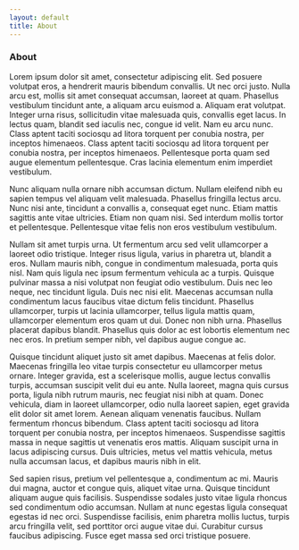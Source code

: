 ```yaml
---
layout: default
title: About
---
```


### About

Lorem ipsum dolor sit amet, consectetur adipiscing elit. Sed posuere volutpat eros, a hendrerit mauris bibendum convallis. Ut nec orci justo. Nulla arcu est, mollis sit amet consequat accumsan, laoreet at quam. Phasellus vestibulum tincidunt ante, a aliquam arcu euismod a. Aliquam erat volutpat. Integer urna risus, sollicitudin vitae malesuada quis, convallis eget lacus. In lectus quam, blandit sed iaculis nec, congue id velit. Nam eu arcu nunc. Class aptent taciti sociosqu ad litora torquent per conubia nostra, per inceptos himenaeos. Class aptent taciti sociosqu ad litora torquent per conubia nostra, per inceptos himenaeos. Pellentesque porta quam sed augue elementum pellentesque. Cras lacinia elementum enim imperdiet vestibulum.

Nunc aliquam nulla ornare nibh accumsan dictum. Nullam eleifend nibh eu sapien tempus vel aliquam velit malesuada. Phasellus fringilla lectus arcu. Nunc nisi ante, tincidunt a convallis a, consequat eget nunc. Etiam mattis sagittis ante vitae ultricies. Etiam non quam nisi. Sed interdum mollis tortor et pellentesque. Pellentesque vitae felis non eros vestibulum vestibulum.

Nullam sit amet turpis urna. Ut fermentum arcu sed velit ullamcorper a laoreet odio tristique. Integer risus ligula, varius in pharetra ut, blandit a eros. Nullam mauris nibh, congue in condimentum malesuada, porta quis nisl. Nam quis ligula nec ipsum fermentum vehicula ac a turpis. Quisque pulvinar massa a nisi volutpat non feugiat odio vestibulum. Duis nec leo neque, nec tincidunt ligula. Duis nec nisi elit. Maecenas accumsan nulla condimentum lacus faucibus vitae dictum felis tincidunt. Phasellus ullamcorper, turpis ut lacinia ullamcorper, tellus ligula mattis quam, ullamcorper elementum eros quam ut dui. Donec non nibh urna. Phasellus placerat dapibus blandit. Phasellus quis dolor ac est lobortis elementum nec nec eros. In pretium semper nibh, vel dapibus augue congue ac.

Quisque tincidunt aliquet justo sit amet dapibus. Maecenas at felis dolor. Maecenas fringilla leo vitae turpis consectetur eu ullamcorper metus ornare. Integer gravida, est a scelerisque mollis, augue lectus convallis turpis, accumsan suscipit velit dui eu ante. Nulla laoreet, magna quis cursus porta, ligula nibh rutrum mauris, nec feugiat nisi nibh at quam. Donec vehicula, diam in laoreet ullamcorper, odio nulla laoreet sapien, eget gravida elit dolor sit amet lorem. Aenean aliquam venenatis faucibus. Nullam fermentum rhoncus bibendum. Class aptent taciti sociosqu ad litora torquent per conubia nostra, per inceptos himenaeos. Suspendisse sagittis massa in neque sagittis ut venenatis eros mattis. Aliquam suscipit urna in lacus adipiscing cursus. Duis ultricies, metus vel mattis vehicula, metus nulla accumsan lacus, et dapibus mauris nibh in elit.

Sed sapien risus, pretium vel pellentesque a, condimentum ac mi. Mauris dui magna, auctor et congue quis, aliquet vitae urna. Quisque tincidunt aliquam augue quis facilisis. Suspendisse sodales justo vitae ligula rhoncus sed condimentum odio accumsan. Nullam at nunc egestas ligula consequat egestas id nec orci. Suspendisse facilisis, enim pharetra mollis luctus, turpis arcu fringilla velit, sed porttitor orci augue vitae dui. Curabitur cursus faucibus adipiscing. Fusce eget massa sed orci tristique posuere.
